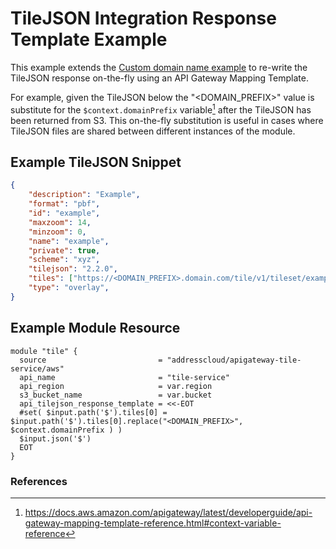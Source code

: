 # TileJSON Integration Response Template Example

This example extends the [Custom domain name example](../custom-domain/) to re-write the TileJSON response on-the-fly using an API Gateway Mapping Template.

For example, given the TileJSON below the "<DOMAIN_PREFIX>" value is substitute for the `$context.domainPrefix` variable[^1] after the TileJSON has been returned from S3. This on-the-fly substitution is useful in cases where TileJSON files are shared between different instances of the module.

## Example TileJSON Snippet
```json
{
	"description": "Example",
	"format": "pbf",
	"id": "example",
	"maxzoom": 14,
	"minzoom": 0,
	"name": "example",
	"private": true,
	"scheme": "xyz",
	"tilejson": "2.2.0",
	"tiles": ["https://<DOMAIN_PREFIX>.domain.com/tile/v1/tileset/example/version/{z}/{x}/{y}.pbf"],
	"type": "overlay",
}
```

## Example Module Resource

```hcl
module "tile" {
  source                         = "addresscloud/apigateway-tile-service/aws"
  api_name                       = "tile-service"
  api_region                     = var.region
  s3_bucket_name                 = var.bucket
  api_tilejson_response_template = <<-EOT
  #set( $input.path('$').tiles[0] = $input.path('$').tiles[0].replace("<DOMAIN_PREFIX>", $context.domainPrefix ) )
  $input.json('$')
  EOT
}
```

### References

[^1]: https://docs.aws.amazon.com/apigateway/latest/developerguide/api-gateway-mapping-template-reference.html#context-variable-reference